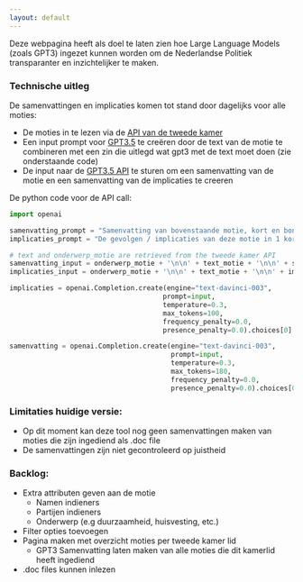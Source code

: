 ```yaml
---
layout: default
---
```


Deze webpagina heeft als doel te laten zien hoe Large Language Models (zoals GPT3) ingezet kunnen worden om de Nederlandse Politiek transparanter en inzichtelijker te maken. 


### Technische uitleg

De samenvattingen en implicaties komen tot stand door dagelijks voor alle moties:
- De moties in te lezen via de [API van de tweede kamer](https://opendata.tweedekamer.nl)
- Een input prompt voor [GPT3.5](https://openai.com/blog/openai-api/) te creëren door de text van de motie te combineren met een zin die uitlegd wat gpt3 met de text moet doen (zie onderstaande code) 
- De input naar de [GPT3.5 API](https://openai.com/blog/openai-api/) te sturen om een samenvatting van de motie en een samenvatting van de implicaties te creeren


De python code voor de API call:
~~~python
import openai

samenvatting_prompt = "Samenvatting van bovenstaande motie, kort en bondig:\n",
implicaties_prompt = "De gevolgen / implicaties van deze motie in 1 korte zin samengevat, beginnend met 'Als de motie wordt aangenomen dan' \n"

# text and onderwerp_motie are retrieved from the tweede kamer API
samenvatting_input = onderwerp_motie + '\n\n' + text_motie + '\n\n' + samenvatting_prompt
implicaties_input = onderwerp_motie + '\n\n' + text_motie + '\n\n' + implicaties_prompt

implicaties = openai.Completion.create(engine="text-davinci-003",
                                      prompt=input,
                                      temperature=0.3, 
                                      max_tokens=100, 
                                      frequency_penalty=0.0,
                                      presence_penalty=0.0).choices[0].text

samenvatting = openai.Completion.create(engine="text-davinci-003",
                                        prompt=input,
                                        temperature=0.3, 
                                        max_tokens=180, 
                                        frequency_penalty=0.0,
                                        presence_penalty=0.0).choices[0].text
~~~


### Limitaties huidige versie:
- Op dit moment kan deze tool nog geen samenvattingen maken van moties die zijn ingediend als .doc file
- De samenvattingen zijn niet gecontroleerd op juistheid

### Backlog:
- Extra attributen geven aan de motie
  - Namen indieners
  - Partijen indieners
  - Onderwerp (e.g duurzaamheid, huisvesting, etc.)
- Filter opties toevoegen
- Pagina maken met overzicht moties per tweede kamer lid
  - GPT3 Samenvatting laten maken van alle moties die dit kamerlid heeft ingediend
- .doc files kunnen inlezen